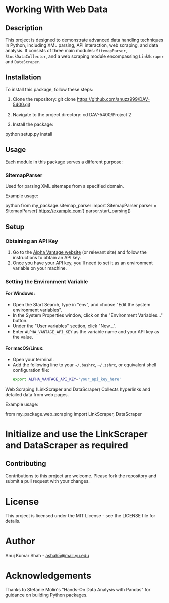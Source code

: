 # Working With Web Data

## Description

This project is designed to demonstrate advanced data handling techniques in Python, including XML parsing, API interaction, web scraping, and data analysis. It consists of three main modules: `SitemapParser`, `StockDataCollector`, and a web scraping module encompassing `LinkScraper` and `DataScraper`.

## Installation


To install this package, follow these steps:

1. Clone the repository:
git clone https://github.com/anuzz999/DAV-5400.git

2. Navigate to the project directory:
cd DAV-5400/Project 2

3. Install the package:

python setup.py install

## Usage

Each module in this package serves a different purpose:

### SitemapParser

Used for parsing XML sitemaps from a specified domain.

Example usage:

python
from my_package.sitemap_parser import SitemapParser
parser = SitemapParser('https://example.com')
parser.start_parsing()


## Setup

### Obtaining an API Key

1. Go to the [Alpha Vantage website](https://www.alphavantage.co/support/#api-key) (or relevant site) and follow the instructions to obtain an API key.
2. Once you have your API key, you'll need to set it as an environment variable on your machine.

### Setting the Environment Variable

#### For Windows:
- Open the Start Search, type in "env", and choose "Edit the system environment variables".
- In the System Properties window, click on the "Environment Variables..." button.
- Under the "User variables" section, click "New...".
- Enter `ALPHA_VANTAGE_API_KEY` as the variable name and your API key as the value.

#### For macOS/Linux:
- Open your terminal.
- Add the following line to your `~/.bashrc`, `~/.zshrc`, or equivalent shell configuration file:
  ```bash
  export ALPHA_VANTAGE_API_KEY='your_api_key_here'


Web Scraping (LinkScraper and DataScraper)
Collects hyperlinks and detailed data from web pages.

Example usage:

from my_package.web_scraping import LinkScraper, DataScraper

# Initialize and use the LinkScraper and DataScraper as required

## Contributing
Contributions to this project are welcome. Please fork the repository and submit a pull request with your changes.

# License
This project is licensed under the MIT License - see the LICENSE file for details.

# Author
Anuj Kumar Shah - ashah5@mail.yu.edu

# Acknowledgements
Thanks to Stefanie Molin's "Hands-On Data Analysis with Pandas" for guidance on building Python packages.



